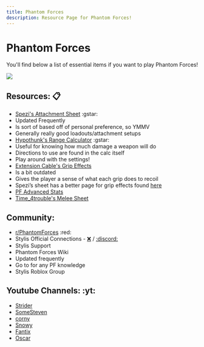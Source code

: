 ```yaml
---
title: Phantom Forces
description: Resource Page for Phantom Forces!
---
```


# **Phantom Forces**

You'll find below a list of essential items if you want to play Phantom Forces!

![](/phantombanner.png)

## Resources: :clipboard:

- [Spezi's Attachment Sheet](https://docs.google.com/spreadsheets/d/1dlWL4NQ0J0wrUJyrlmRMmmG9msarkuZtXOoI5ADLyP4/edit?gid=1214029714#gid=1214029714) :gstar: <Badge type="tip" icon="i-ic-outline-discord" text="Discord" link="https://discord.gg/spezi" /> <tooltip><li>Updated Frequently</li><li>Is sort of based off of personal preference, so YMMV</li><li>Generally really good loadouts/attachment setups</li></tooltip>
- [Hypothunk's Range Calculator](https://www.desmos.com/calculator/g0qlwubve7) :gstar: <tooltip><li>Useful for knowing how much damage a weapon will do</li><li>Directions to use are found in the calc itself</li><li>Play around with the settings!</li></tooltip>
- [Extension Cable's Grip Effects](https://docs.google.com/document/d/1c8S25U19h2UOVM2FBt_wfJt-q-yU0k5gu6baL9dzMCw/edit) <tooltip><li>Is a bit outdated</li><li>Gives the player a sense of what each grip does to recoil</li><li>Spezi’s sheet has a better page for grip effects found [here](https://docs.google.com/spreadsheets/d/1dlWL4NQ0J0wrUJyrlmRMmmG9msarkuZtXOoI5ADLyP4/edit?gid=1381239146#gid=1381239146)</li></tooltip>
- [PF Advanced Stats](https://docs.google.com/spreadsheets/d/1nZZOpxAxpieMyC0e0VepfzpmIP89XHIDJPtsohw8U9g/edit?usp=drivesdk)
- [Time_4trouble's Melee Sheet](https://docs.google.com/spreadsheets/d/1okT7tsmwJzlprtZmOI1KY4cbIlkoDZAttyLPS_z1_F0/edit?gid=1174543838#gid=1174543838)

## Community:

- [r/PhantomForces](https://www.reddit.com/r/PhantomForces/) :red: <Badge type="tip" icon="i-ic-outline-discord" text="Invite" link="https://discord.gg/pfreddit" />
- Stylis Official Connections - [:x:](https://twitter.com/stylisstudios) / [:discord:](https://discord.gg/stylis)
- Stylis Support <Badge type="tip" icon="i-ic-outline-discord" text="Invite" link="https://discord.gg/cDV2Y5WqYg" />
- Phantom Forces Wiki <Badge type="tip" icon="i-simple-icons-fandom" text="Link" link="https://roblox-phantom-forces.fandom.com/wiki/Phantom_Forces_Wiki" /> <tooltip><li>Updated frequently</li><li>Go to for any PF knowledge</li></tooltip>
- Stylis Roblox Group <Badge type="tip" icon="i-simple-icons-roblox" text="Group" link="https://www.roblox.com/groups/1103278/StyLiS-Studios#!/about" />

## Youtube Channels: :yt:

- [Strider](https://www.youtube.com/@StriderPF)
- [SomeSteven](https://www.youtube.com/@SomeSteven)
- [corny](https://www.youtube.com/@cornycob)
- [Snowy](https://www.youtube.com/@SnowyPF)
- [Fantix](https://www.youtube.com/@FantixYT)
- [Oscar](https://www.youtube.com/@OreoVanillaCat)
